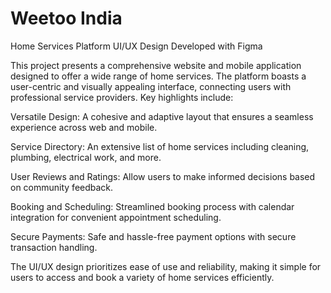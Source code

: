 # Weetoo India

Home Services Platform UI/UX Design Developed with Figma

This project presents a comprehensive website and mobile application designed to offer a wide range of home services. The platform boasts a user-centric and visually appealing interface, connecting users with professional service providers. Key highlights include:

Versatile Design: A cohesive and adaptive layout that ensures a seamless experience across web and mobile.

Service Directory: An extensive list of home services including cleaning, plumbing, electrical work, and more.

User Reviews and Ratings: Allow users to make informed decisions based on community feedback.

Booking and Scheduling: Streamlined booking process with calendar integration for convenient appointment scheduling.

Secure Payments: Safe and hassle-free payment options with secure transaction handling.

The UI/UX design prioritizes ease of use and reliability, making it simple for users to access and book a variety of home services efficiently.
